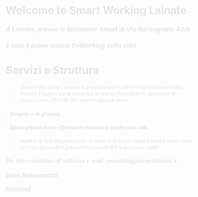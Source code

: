 
# Welcome to Smart Working Lainate

### _A Lainate, presso le Residenze Smart di Via Garbagnate 40/b_ 
### _è nato Il primo spazio CoWorking della città_   

# Servizi e Struttura

>**_Smart Working Lainate è perfetto per i Liberi Professionisti che hanno l'esigenza di lavorare in modo flessibile le tipologie di postazioni offrerte dal nostro spazio sono_** 

#### - _Singola o di gruppo,_ 
#### - _Spazi privati dove effettuare riunioni o confernce call._ 

>**_Inoltre a Tua disposizione ci sarà una zona relax e break area dove potrai riposarti e preparti un buon thè o un buon caffè_**  

#### **_Per info contattaci all'indirizzo e-mail: coworking@smartlainate.it_**

#### **_[Come Raggiungerci!](https://www.google.com/maps/place/Via+Garbagnate,+40,+20020+Lainate+MI/data=!4m2!3m1!1s0x4786949b4475c127:0xf69ee47b2d416746?ved=2ahUKEwj2hu3X_vreAhUO3KQKHfYECDsQ8gEwAHoECAAQAQ)_**
#### **_[Facebook](https://www.facebook.com/SmartWorkingLainate/)_**

<body background="https://ams3.digitaloceanspaces.com/sempionenews/2016/06/coworking-residenze.jpg" alt="Girl in a jacket" style="width:1024px;height:768px;z-index: -1;opacity: .5;opacity: .1;">



  
  
